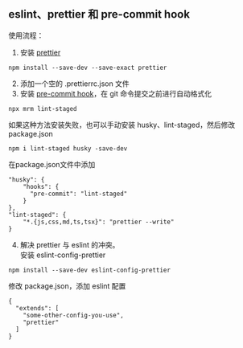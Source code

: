 ## eslint、prettier 和 pre-commit hook
使用流程：
1. 安装 [prettier](https://prettier.io/docs/en/install.html)
``` 
npm install --save-dev --save-exact prettier
```
2. 添加一个空的 .prettierrc.json 文件
3. 安装 [pre-commit hook](https://prettier.io/docs/en/precommit.html)，在 git 命令提交之前进行自动格式化
```
npx mrm lint-staged
```
如果这种方法安装失败，也可以手动安装 husky、lint-staged，然后修改 package.json
``` 
npm i lint-staged husky -save-dev
```
在package.json文件中添加
``` 
"husky": {
    "hooks": {
      "pre-commit": "lint-staged"
    }
},
"lint-staged": {
    "*.{js,css,md,ts,tsx}": "prettier --write"
}
```
4. 解决 prettier 与 eslint 的冲突。  
   安装 eslint-config-prettier
``` 
npm install --save-dev eslint-config-prettier 
```
修改 package.json，添加 eslint 配置
``` 
{
  "extends": [
    "some-other-config-you-use",
    "prettier"
  ]
}
```
